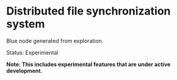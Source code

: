 ﻿# Distributed file synchronization system

Blue node generated from exploration.

Status: Experimental

**Note: This includes experimental features that are under active development.**
